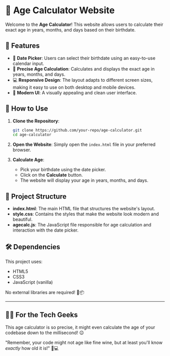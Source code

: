 # 🎉 Age Calculator Website

Welcome to the **Age Calculator**! This website allows users to calculate their exact age in years, months, and days based on their birthdate.

## 🌟 Features

- 📅 **Date Picker**: Users can select their birthdate using an easy-to-use calendar input.
- 🧮 **Precise Age Calculation**: Calculates and displays the exact age in years, months, and days.
- 💻 **Responsive Design**: The layout adapts to different screen sizes, making it easy to use on both desktop and mobile devices.
- 🎨 **Modern UI**: A visually appealing and clean user interface.

## 🚀 How to Use

1. **Clone the Repository**:

   ```bash
   git clone https://github.com/your-repo/age-calculator.git
   cd age-calculator
   ```

2. **Open the Website**:
   Simply open the `index.html` file in your preferred browser.

3. **Calculate Age**:
   - Pick your birthdate using the date picker.
   - Click on the **Calculate** button.
   - The website will display your age in years, months, and days.

## 📂 Project Structure

- **index.html**: The main HTML file that structures the website's layout.
- **style.css**: Contains the styles that make the website look modern and beautiful.
- **agecalc.js**: The JavaScript file responsible for age calculation and interaction with the date picker.

## 🛠️ Dependencies

This project uses:

- HTML5
- CSS3
- JavaScript (vanilla)

No external libraries are required! 🚫📦

---

## 🧑‍💻 For the Tech Geeks

This age calculator is so precise, it might even calculate the age of your codebase down to the millisecond! 😉

"Remember, your code might not age like fine wine, but at least you'll know _exactly_ how old it is!" 🍷💻
